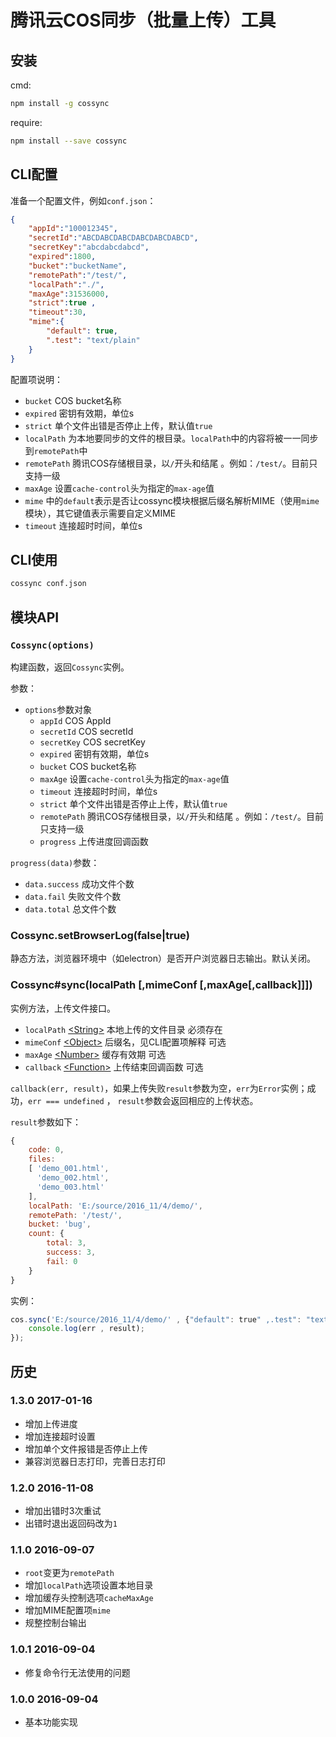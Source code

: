 # 腾讯云COS同步（批量上传）工具

## 安装

cmd:

```sh
npm install -g cossync
```

require:

```sh
npm install --save cossync
```

## CLI配置

准备一个配置文件，例如`conf.json`：

```json
{
    "appId":"100012345",
    "secretId":"ABCDABCDABCDABCDABCDABCD",
    "secretKey":"abcdabcdabcd",
    "expired":1800,
    "bucket":"bucketName",
    "remotePath":"/test/",
    "localPath":"./",
    "maxAge":31536000,
    "strict":true ,
    "timeout":30,
    "mime":{
        "default": true,
        ".test": "text/plain"
    }
}
```

配置项说明：

* `bucket` COS bucket名称
* `expired` 密钥有效期，单位s
* `strict` 单个文件出错是否停止上传，默认值`true`
* `localPath` 为本地要同步的文件的根目录。`localPath`中的内容将被一一同步到`remotePath`中
* `remotePath` 腾讯COS存储根目录，以`/`开头和结尾 。例如：`/test/`。目前只支持一级
* `maxAge` 设置`cache-control`头为指定的`max-age`值
* `mime` 中的`default`表示是否让cossync模块根据后缀名解析MIME（使用`mime`模块），其它键值表示需要自定义MIME
* `timeout` 连接超时时间，单位s

## CLI使用

```sh
cossync conf.json
```

## 模块API

### `Cossync(options)`

构建函数，返回`Cossync`实例。

参数：

* `options`参数对象
    * `appId` COS AppId
    * `secretId` COS  secretId
    * `secretKey` COS secretKey
    * `expired` 密钥有效期，单位s
    * `bucket` COS bucket名称
    * `maxAge` 设置`cache-control`头为指定的`max-age`值
    * `timeout` 连接超时时间，单位s
    * `strict` 单个文件出错是否停止上传，默认值`true`
    * `remotePath` 腾讯COS存储根目录，以`/`开头和结尾 。例如：`/test/`。目前只支持一级
    * `progress` 上传进度回调函数

`progress(data)`参数：

* `data.success` 成功文件个数
* `data.fail` 失败文件个数
* `data.total` 总文件个数

### Cossync.setBrowserLog(false|true)

静态方法，浏览器环境中（如electron）是否开户浏览器日志输出。默认关闭。

### Cossync#sync(localPath [,mimeConf [,maxAge[,callback]]])

实例方法，上传文件接口。

*  `localPath` [\<String\>](https://developer.mozilla.org/zh-CN/docs/Web/JavaScript/Reference/Global_Objects/String) 本地上传的文件目录 必须存在
*  `mimeConf` [\<Object\>](https://developer.mozilla.org/zh-CN/docs/Web/JavaScript/Reference/Global_Objects/Object) 后缀名，见CLI配置项解释 可选
*  `maxAge` [\<Number\>](https://developer.mozilla.org/zh-CN/docs/Web/JavaScript/Reference/Global_Objects/Number) 缓存有效期 可选
*  `callback` [\<Function\>](https://developer.mozilla.org/zh-CN/docs/Web/JavaScript/Reference/Global_Objects/Function) 上传结束回调函数 可选

`callback(err, result)`，如果上传失败`result`参数为空，`err`为`Error`实例；成功，`err === undefined` ， `result`参数会返回相应的上传状态。

`result`参数如下：

```js
{
    code: 0,
    files:
    [ 'demo_001.html',
      'demo_002.html',
      'demo_003.html'
    ],
    localPath: 'E:/source/2016_11/4/demo/',
    remotePath: '/test/',
    bucket: 'bug',
    count: {
        total: 3,
        success: 3,
        fail: 0
    }
}
```

实例：

```javascript
cos.sync('E:/source/2016_11/4/demo/' , {"default": true" ,.test": "text/plain"} , 60 , function(err , result){
    console.log(err , result);
});
```

## 历史

### 1.3.0 2017-01-16

- 增加上传进度
- 增加连接超时设置
- 增加单个文件报错是否停止上传
- 兼容浏览器日志打印，完善日志打印

### 1.2.0 2016-11-08

- 增加出错时3次重试
- 出错时退出返回码改为`1`

### 1.1.0 2016-09-07

- `root`变更为`remotePath`
- 增加`localPath`选项设置本地目录
- 增加缓存头控制选项`cacheMaxAge`
- 增加MIME配置项`mime`
- 规整控制台输出

### 1.0.1 2016-09-04

- 修复命令行无法使用的问题

### 1.0.0 2016-09-04

- 基本功能实现
